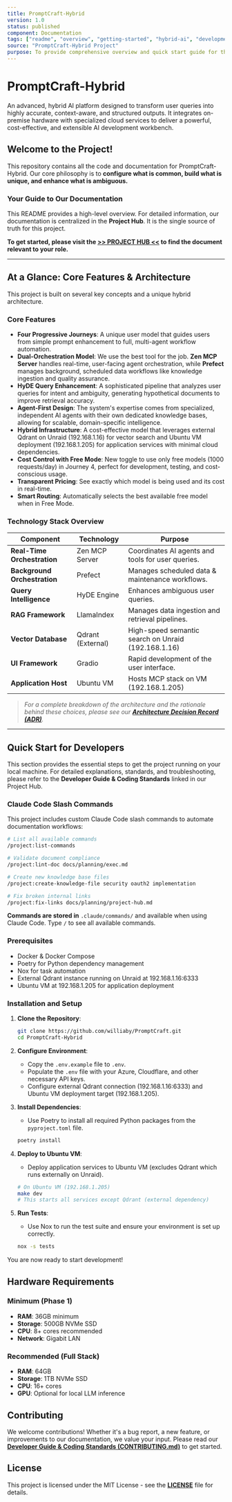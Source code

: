 ```yaml
---
title: PromptCraft-Hybrid
version: 1.0
status: published
component: Documentation
tags: ["readme", "overview", "getting-started", "hybrid-ai", "development"]
source: "PromptCraft-Hybrid Project"
purpose: To provide comprehensive overview and quick start guide for the PromptCraft-Hybrid AI development platform.
---
```


# PromptCraft-Hybrid

An advanced, hybrid AI platform designed to transform user queries into highly accurate, context-aware, and 
structured outputs. It integrates on-premise hardware with specialized cloud services to deliver a powerful, 
cost-effective, and extensible AI development workbench.

## Welcome to the Project!

This repository contains all the code and documentation for PromptCraft-Hybrid. Our core philosophy is to 
**configure what is common, build what is unique, and enhance what is ambiguous.**

### Your Guide to Our Documentation

This README provides a high-level overview. For detailed information, our documentation is centralized in the 
**Project Hub**. It is the single source of truth for this project.

**To get started, please visit the [>> PROJECT HUB <<](docs/planning/project-hub.md) to find the document relevant to your role.**

---

## At a Glance: Core Features & Architecture

This project is built on several key concepts and a unique hybrid architecture.

### Core Features

* **Four Progressive Journeys**: A unique user model that guides users from simple prompt enhancement to full, 
  multi-agent workflow automation.
* **Dual-Orchestration Model**: We use the best tool for the job. **Zen MCP Server** handles real-time, 
  user-facing agent orchestration, while **Prefect** manages background, scheduled data workflows like knowledge 
  ingestion and quality assurance.
* **HyDE Query Enhancement**: A sophisticated pipeline that analyzes user queries for intent and ambiguity, 
  generating hypothetical documents to improve retrieval accuracy.
* **Agent-First Design**: The system's expertise comes from specialized, independent AI agents with their own 
  dedicated knowledge bases, allowing for scalable, domain-specific intelligence.
* **Hybrid Infrastructure**: A cost-effective model that leverages external Qdrant on Unraid (192.168.1.16) for 
  vector search and Ubuntu VM deployment (192.168.1.205) for application services with minimal cloud dependencies.
* **Cost Control with Free Mode**: New toggle to use only free models (1000 requests/day) in Journey 4, perfect 
  for development, testing, and cost-conscious usage.
* **Transparent Pricing**: See exactly which model is being used and its cost in real-time.
* **Smart Routing**: Automatically selects the best available free model when in Free Mode.

### Technology Stack Overview

| Component                    | Technology          | Purpose                                             |
| ---------------------------- | ------------------- | --------------------------------------------------- |
| **Real-Time Orchestration**  | Zen MCP Server      | Coordinates AI agents and tools for user queries.   |
| **Background Orchestration** | Prefect             | Manages scheduled data & maintenance workflows.     |
| **Query Intelligence**       | HyDE Engine         | Enhances ambiguous user queries.                    |
| **RAG Framework**            | LlamaIndex          | Manages data ingestion and retrieval pipelines.     |
| **Vector Database**          | Qdrant (External)   | High-speed semantic search on Unraid (192.168.1.16) |
| **UI Framework**             | Gradio              | Rapid development of the user interface.            |
| **Application Host**         | Ubuntu VM           | Hosts MCP stack on VM (192.168.1.205)               |

> _For a complete breakdown of the architecture and the rationale behind these choices, please see our 
[**Architecture Decision Record (ADR)**](./docs/planning/ADR.md)._

---

## Quick Start for Developers

This section provides the essential steps to get the project running on your local machine. For detailed 
explanations, standards, and troubleshooting, please refer to the **Developer Guide & Coding Standards** 
linked in our Project Hub.

### Claude Code Slash Commands

This project includes custom Claude Code slash commands to automate documentation workflows:

```bash
# List all available commands
/project:list-commands

# Validate document compliance
/project:lint-doc docs/planning/exec.md

# Create new knowledge base files
/project:create-knowledge-file security oauth2 implementation

# Fix broken internal links
/project:fix-links docs/planning/project-hub.md
```

**Commands are stored in** `.claude/commands/` and available when using Claude Code. Type `/` to see all 
available commands.

### Prerequisites

* Docker & Docker Compose
* Poetry for Python dependency management
* Nox for task automation
* External Qdrant instance running on Unraid at 192.168.1.16:6333
* Ubuntu VM at 192.168.1.205 for application deployment

### Installation and Setup

1.  **Clone the Repository**:
    ```bash
    git clone https://github.com/williaby/PromptCraft.git
    cd PromptCraft-Hybrid
    ```

2.  **Configure Environment**:
    * Copy the `.env.example` file to `.env`.
    * Populate the `.env` file with your Azure, Cloudflare, and other necessary API keys.
    * Configure external Qdrant connection (192.168.1.16:6333) and Ubuntu VM deployment target (192.168.1.205).

3.  **Install Dependencies**:
    * Use Poetry to install all required Python packages from the `pyproject.toml` file.
    ```bash
    poetry install
    ```

4.  **Deploy to Ubuntu VM**:
    * Deploy application services to Ubuntu VM (excludes Qdrant which runs externally on Unraid).
    ```bash
    # On Ubuntu VM (192.168.1.205)
    make dev
    # This starts all services except Qdrant (external dependency)
    ```

5.  **Run Tests**:
    * Use Nox to run the test suite and ensure your environment is set up correctly.
    ```bash
    nox -s tests
    ```

You are now ready to start development!

## Hardware Requirements

### Minimum (Phase 1)

- **RAM**: 36GB minimum
- **Storage**: 500GB NVMe SSD
- **CPU**: 8+ cores recommended
- **Network**: Gigabit LAN

### Recommended (Full Stack)

- **RAM**: 64GB
- **Storage**: 1TB NVMe SSD
- **CPU**: 16+ cores
- **GPU**: Optional for local LLM inference

## Contributing

We welcome contributions! Whether it's a bug report, a new feature, or improvements to our documentation, we 
value your input. Please read our **[Developer Guide & Coding Standards (CONTRIBUTING.md)](./CONTRIBUTING.md)** 
to get started.

## License

This project is licensed under the MIT License - see the **[LICENSE](./LICENSE)** file for details.